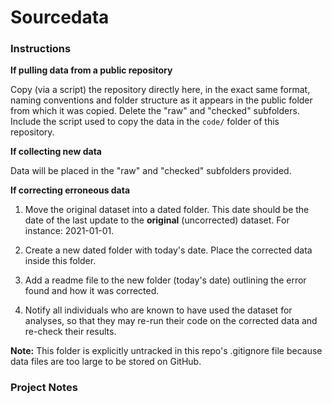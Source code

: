 # Sourcedata

### Instructions
**If pulling data from a public repository**

Copy (via a script) the repository directly here, in the exact same format, naming conventions and folder structure as it appears in the public folder from which it was copied.  Delete the "raw" and "checked" subfolders. Include the script used to copy the data in the `code/` folder of this repository.

**If collecting new data**

Data will be placed in the "raw" and "checked" subfolders provided.

**If correcting erroneous data**

1. Move the original dataset into a dated folder. This date should be the date of the last update to the **original** (uncorrected) dataset.  For instance: 2021-01-01.

2. Create a new dated folder with today's date. Place the corrected data inside this folder.

3. Add a readme file to the new folder (today's date) outlining the error found and how it was corrected.

4. Notify all individuals who are known to have used the dataset for analyses, so that they may re-run their code on the corrected data and re-check their results.

**Note:** This folder is explicitly untracked in this repo's .gitignore file because data files are too large to be stored on GitHub.


### Project Notes